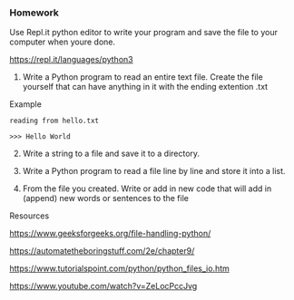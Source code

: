 ### Homework

Use Repl.it python editor to write your program and save the file to your computer when youre done.

https://repl.it/languages/python3

1. Write a Python program to read an entire text file. Create the file yourself that can have anything in it with the ending extention .txt

Example

```
reading from hello.txt

>>> Hello World
```

2. Write a string to a file and save it to a directory.

3. Write a Python program to read a file line by line and store it into a list. 

4. From the file you created. Write or add in new code that will add in (append) new words or sentences to the file


Resources

https://www.geeksforgeeks.org/file-handling-python/

https://automatetheboringstuff.com/2e/chapter9/

https://www.tutorialspoint.com/python/python_files_io.htm

https://www.youtube.com/watch?v=ZeLocPccJvg
